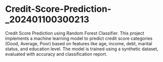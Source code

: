 # Credit-Score-Prediction-_202401100300213
Credit Score Prediction using Random Forest Classifier. This project implements a machine learning model to predict credit score categories (Good, Average, Poor) based on features like age, income, debt, marital status, and education level. The model is trained using a synthetic dataset, evaluated with accuracy and classification report.
